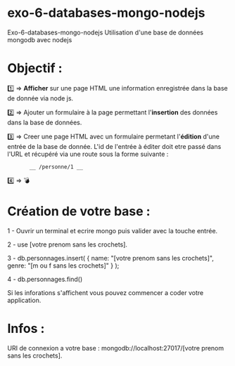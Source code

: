 # exo-6-databases-mongo-nodejs

Exo-6-databases-mongo-nodejs Utilisation d'une base de données mongodb avec nodejs


# Objectif : 

:one: => __Afficher__ sur une page HTML une information enregistrée dans la base de donnée via node js.

:two: => Ajouter un formulaire à la page permettant l'__insertion__ des données dans la base de données.

:three: => Creer une page HTML avec un formulaire permetant l'__édition__ d'une entrée de la base de donnée. 
           L'id de l'entrée à éditer doit etre passé dans l'URL et récupéré via une route sous la forme suivante :
           
           __ /personne/1 __
           
:four: => :bomb:
           


# Création de votre base :

1 - Ouvrir un terminal et ecrire mongo puis valider avec la touche entrée.

2 - use [votre prenom sans les crochets].

3 - db.personnages.insert( { name: "[votre prenom sans les crochets]", genre: "[m ou f sans les crochets]" } );

4 - db.personnages.find()

Si les inforations s'affichent vous pouvez commencer a coder votre application.

# Infos : 

URI de connexion a votre base : mongodb://localhost:27017/[votre prenom sans les crochets].


